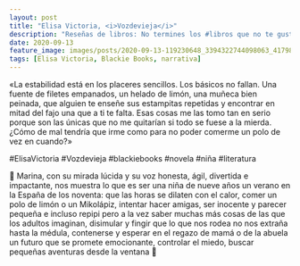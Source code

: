 ```yaml
---
layout: post
title: "Elisa Victoria, <i>Vozdevieja</i>"
description: "Reseñas de libros: No termines los #libros que no te gustan. I els #llibres que t'agraden llegeix-los tants cops com calgui."
date: 2020-09-13
feature_image: images/posts/2020-09-13-119230648_3394322744098063_417984895964373028_n_17843890361341007.jpg
tags: [Elisa Victoria, Blackie Books, narrativa]
---
```


«La estabilidad está en los placeres sencillos. Los básicos no fallan. Una fuente de filetes empanados, un helado de limón, una muñeca bien peinada, que alguien te enseñe sus estampitas repetidas y encontrar en mitad del fajo una que a ti te falta. Esas cosas me las tomo tan en serio porque son las únicas que no me quitarían si todo se fuese a la mierda. ¿Cómo de mal tendría que irme como para no poder comerme un polo de vez en cuando?»
<!--more-->

#ElisaVictoria #Vozdevieja
#blackiebooks #novela #niña #literatura

🌺 Marina, con su mirada lúcida y su voz honesta, ágil, divertida e impactante, nos muestra lo que es ser una niña de nueve años un verano en la España de los noventa: que las horas se dilaten con el calor, comer un polo de limón o un Mikolápiz, intentar hacer amigas, ser inocente y parecer pequeña e incluso repipi pero a la vez saber muchas más cosas de las que los adultos imaginan, disimular y fingir que lo que nos rodea no nos extraña hasta la médula, contenerse y esperar en el regazo de mamá o de la abuela un futuro que se promete emocionante, controlar el miedo, buscar pequeñas aventuras desde la ventana 🌺
